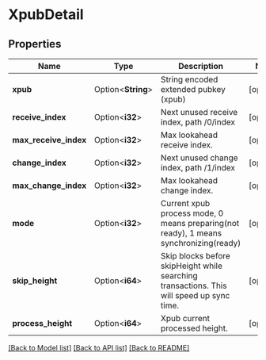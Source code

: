 # XpubDetail

## Properties

Name | Type | Description | Notes
------------ | ------------- | ------------- | -------------
**xpub** | Option<**String**> | String encoded extended pubkey (xpub) | [optional]
**receive_index** | Option<**i32**> | Next unused receive index, path /0/index | [optional]
**max_receive_index** | Option<**i32**> | Max lookahead receive index. | [optional]
**change_index** | Option<**i32**> | Next unused change index, path /1/index | [optional]
**max_change_index** | Option<**i32**> | Max lookahead change index. | [optional]
**mode** | Option<**i32**> | Current xpub process mode, 0 means preparing(not ready), 1 means synchronizing(ready) | [optional]
**skip_height** | Option<**i64**> | Skip blocks before skipHeight while searching transactions. This will speed up sync time. | [optional]
**process_height** | Option<**i64**> | Xpub current processed height. | [optional]

[[Back to Model list]](../README.md#documentation-for-models) [[Back to API list]](../README.md#documentation-for-api-endpoints) [[Back to README]](../README.md)


